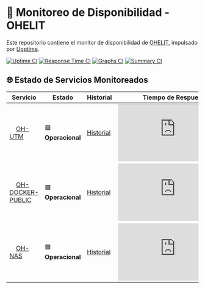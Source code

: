 # 📡 Monitoreo de Disponibilidad - OHELIT

Este repositorio contiene el monitor de disponibilidad de [OHELIT](https://ohelit.co), impulsado por [Upptime](https://github.com/upptime/upptime).

[![Uptime CI](https://github.com/infraohelit/status/workflows/Uptime%20CI/badge.svg)](https://github.com/infraohelit/status/actions?query=workflow%3A%22Uptime+CI%22)
[![Response Time CI](https://github.com/infraohelit/status/workflows/Response%20Time%20CI/badge.svg)](https://github.com/infraohelit/status/actions?query=workflow%3A%22Response+Time+CI%22)
[![Graphs CI](https://github.com/infraohelit/status/workflows/Graphs%20CI/badge.svg)](https://github.com/infraohelit/status/actions?query=workflow%3A%22Graphs+CI%22)
[![Summary CI](https://github.com/infraohelit/status/workflows/Summary%20CI/badge.svg)](https://github.com/infraohelit/status/actions?query=workflow%3A%22Summary+CI%22)

## 🌐 Estado de Servicios Monitoreados

| Servicio | Estado | Historial | Tiempo de Respuesta | Disponibilidad |
|----------|--------|----------|---------------------|----------------|
| <img alt="" src="https://icons.duckduckgo.com/ip3/remote2.ohelit.co.ico" height="13"> [OH-UTM](https://remote2.ohelit.co/) | 🟩 **Operacional** | [Historial](https://github.com/infraohelit/status/commits/HEAD/history/oh-utm.yml) | ![Response Time](https://raw.githubusercontent.com/infraohelit/status/HEAD/api/oh-utm/response-time-day.json) | ![Uptime](https://raw.githubusercontent.com/infraohelit/status/HEAD/api/oh-utm/uptime-day.json) |
| <img alt="" src="https://icons.duckduckgo.com/ip3/servicedesk.ohelit.co.ico" height="13"> [OH-DOCKER-PUBLIC](https://servicedesk.ohelit.co/) | 🟩 **Operacional** | [Historial](https://github.com/infraohelit/status/commits/HEAD/history/oh-docker-public.yml) | ![Response Time](https://raw.githubusercontent.com/infraohelit/status/HEAD/api/oh-docker-public/response-time-day.json) | ![Uptime](https://raw.githubusercontent.com/infraohelit/status/HEAD/api/oh-docker-public/uptime-day.json) |
| <img alt="" src="https://upload.wikimedia.org/wikipedia/commons/3/3f/TrueNAS_Logo.svg" height="13"> [OH-NAS](https://files.ohelit.co/) | 🟩 **Operacional** | [Historial](https://github.com/infraohelit/status/commits/HEAD/history/oh-nas.yml) | ![Response Time](https://raw.githubusercontent.com/infraohelit/status/HEAD/api/oh-nas/response-time-day.json) | ![Uptime](https://raw.githubusercontent.com/infraohelit/status/HEAD/api/oh-nas/uptime-day.json) |
